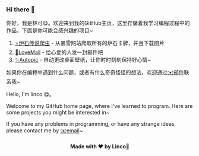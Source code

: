 ### Hi there 👋

<p>你好，我是林可😋。欢迎来到我的GitHub主页，这里存储着我学习编程过程中的作品，下面是你可能会感兴趣的项目~</p>

1. [⭐炉石传说爬虫](https://github.com/linklinco/HearthStone_Card) - 从暴雪网站爬取所有的炉石卡牌，并且下载图片
2. [🌟LoveMail](https://github.com/linklinco/LoveMail) - 给心爱的人发一封邮件吧
3. [✨Autopic](https://github.com/linklinco/autopic) - 自动更改桌面壁纸，让你时时刻刻保持好心情~



如果你在编程中遇到什么问题，或者有什么奇奇怪怪的想法，欢迎通过<a href="mailto:linklinco@163.com">✉️邮件</a>联系我~

Hello, I'm linco 😋。

Welcome to my GitHub home page, where I've learned to program. Here are some projects you might be interested in~ 

If you have any problems in programming, or have any strange ideas, please contact me by <a href="mailto:linklinco@163.com">✉️email</a>~


<h4 align="center">Made with ❤️ by <a href="https://linklinco.github.io" style="text-decoration:none">Linco</a>🎉</h4>
